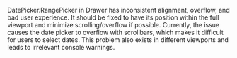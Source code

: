 DatePicker.RangePicker in Drawer has inconsistent alignment, overflow, and bad user experience. It should be fixed to have its position within the full viewport and minimize scrolling/overflow if possible. Currently, the issue causes the date picker to overflow with scrollbars, which makes it difficult for users to select dates. This problem also exists in different viewports and leads to irrelevant console warnings.
